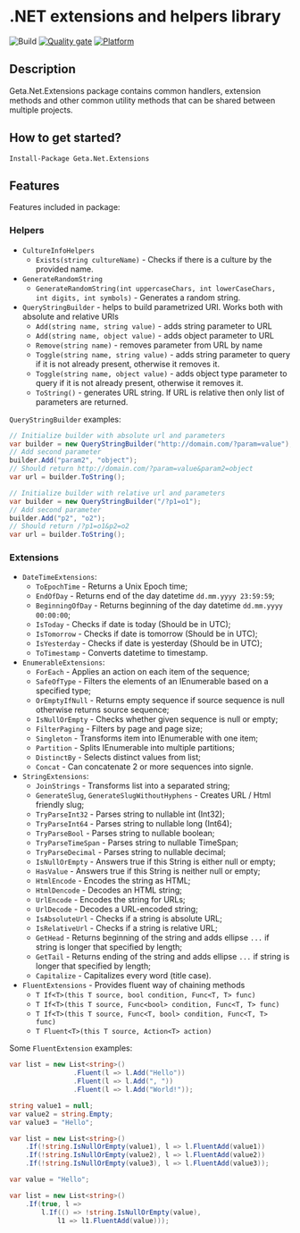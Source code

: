
# .NET extensions and helpers library

![Build](http://tc.geta.no/app/rest/builds/buildType:(id:GetaPackages_GetaNetExtensions_00ci),branch:master/statusIcon)
[![Quality gate](https://sonarcloud.io/api/project_badges/quality_gate?project=Geta_geta-dotnet-extensions)](https://sonarcloud.io/summary/new_code?id=Geta_geta-dotnet-extensions)
[![Platform](https://img.shields.io/badge/Platform-.NET%20Standard%202.0-blue.svg?style=flat)](https://docs.microsoft.com/en-us/dotnet/core/)

## Description
Geta.Net.Extensions package contains common handlers, extension methods and other common utility methods that can be shared between multiple projects.

## How to get started?
```
Install-Package Geta.Net.Extensions
```

## Features

Features included in package:
### Helpers

- `CultureInfoHelpers`
  - `Exists(string cultureName)` - Checks if there is a culture by the provided name.
- `GenerateRandomString`
  - `GenerateRandomString(int uppercaseChars, int lowerCaseChars, int digits, int symbols)` - Generates a random string.
- `QueryStringBuilder` - helps to build parametrized URI. Works both with absolute and relative URIs
  - `Add(string name, string value)` - adds string parameter to URL
  - `Add(string name, object value)` - adds object parameter to URL
  - `Remove(string name)` - removes parameter from URL by name
  - `Toggle(string name, string value)` - adds string parameter to query if it is not already present, otherwise it removes it.
  - `Toggle(string name, object value)` - adds object type parameter to query if it is not already present, otherwise it removes it.
  - `ToString()` - generates URL string. If URL is relative then only list of parameters are returned.

`QueryStringBuilder` examples:

```csharp
// Initialize builder with absolute url and parameters
var builder = new QueryStringBuilder("http://domain.com/?param=value");
// Add second parameter
builder.Add("param2", "object");
// Should return http://domain.com/?param=value&param2=object
var url = builder.ToString();
```
```csharp
// Initialize builder with relative url and parameters
var builder = new QueryStringBuilder("/?p1=o1");
// Add second parameter
builder.Add("p2", "o2");
// Should return /?p1=o1&p2=o2
var url = builder.ToString();
```

### Extensions
- `DateTimeExtensions`:
  - `ToEpochTime` - Returns a Unix Epoch time;
  - `EndOfDay` - Returns end of the day datetime `dd.mm.yyyy 23:59:59`;
  - `BeginningOfDay` - Returns beginning of the day datetime `dd.mm.yyyy 00:00:00`;
  - `IsToday` - Checks if date is today (Should be in UTC);
  - `IsTomorrow` - Checks if date is tomorrow (Should be in UTC);
  - `IsYesterday` - Checks if date is yesterday (Should be in UTC);
  - `ToTimestamp` - Converts datetime to timestamp.
- `EnumerableExtensions`:
  - `ForEach` - Applies an action on each item of the sequence;
  - `SafeOfType` - Filters the elements of an IEnumerable based on a specified type;
  - `OrEmptyIfNull` - Returns empty sequence if source sequence is null otherwise returns source sequence;
  - `IsNullOrEmpty` - Checks whether given sequence is null or empty;
  - `FilterPaging` - Filters by page and page size;
  - `Singleton` - Transforms item into IEnumerable with one item;
  - `Partition` - Splits IEnumerable into multiple partitions;
  - `DistinctBy` - Selects distinct values from list;
  - `Concat` - Can concatenate 2 or more sequences into signle.
- `StringExtensions`:
  - `JoinStrings` - Transforms list into a separated string;
  - `GenerateSlug`, `GenerateSlugWithoutHyphens` - Creates URL / Html friendly slug;
  - `TryParseInt32` - Parses string to nullable int (Int32);
  - `TryParseInt64` - Parses string to nullable long (Int64);
  - `TryParseBool` - Parses string to nullable boolean;
  - `TryParseTimeSpan` - Parses string to nullable TimeSpan;
  - `TryParseDecimal` - Parses string to nullable decimal;
  - `IsNullOrEmpty` - Answers true if this String is either null or empty;
  - `HasValue` - Answers true if this String is neither null or empty;
  - `HtmlEncode` - Encodes the string as HTML;
  - `HtmlDencode` - Decodes an HTML string;
  - `UrlEncode` - Encodes the string for URLs;
  - `UrlDecode` - Decodes a URL-encoded string;
  - `IsAbsoluteUrl` - Checks if a string is absolute URL;
  - `IsRelativeUrl` - Checks if a string is relative URL;
  - `GetHead` - Returns beginning of the string and adds ellipse `...` if string is longer that specified by length;
  - `GetTail` - Returns ending of the string and adds ellipse `...` if string is longer that specified by length;
  - `Capitalize` - Capitalizes every word (title case).
- `FluentExtensions` - Provides fluent way of chaining methods
    - `T If<T>(this T source, bool condition, Func<T, T> func)`
    - `T If<T>(this T source, Func<bool> condition, Func<T, T> func)`
    - `T If<T>(this T source, Func<T, bool> condition, Func<T, T> func)`
    - `T Fluent<T>(this T source, Action<T> action)`
   
Some `FluentExtension` examples:
```csharp  
var list = new List<string>()
                .Fluent(l => l.Add("Hello"))
                .Fluent(l => l.Add(", "))
                .Fluent(l => l.Add("World!")); 
```
```csharp  
string value1 = null;
var value2 = string.Empty;
var value3 = "Hello";

var list = new List<string>()
    .If(!string.IsNullOrEmpty(value1), l => l.FluentAdd(value1))
    .If(!string.IsNullOrEmpty(value2), l => l.FluentAdd(value2))
    .If(!string.IsNullOrEmpty(value3), l => l.FluentAdd(value3));
```
```csharp
var value = "Hello";

var list = new List<string>()
    .If(true, l =>
        l.If(() => !string.IsNullOrEmpty(value),
            l1 => l1.FluentAdd(value)));
```
